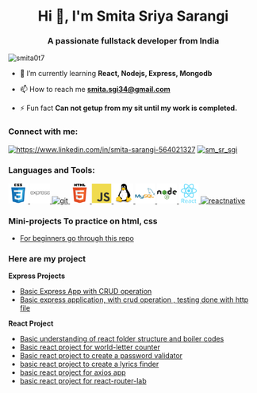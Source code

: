 <h1 align="center">Hi 👋, I'm Smita Sriya Sarangi</h1>
<h3 align="center">A passionate fullstack developer from India</h3>

<p align="left"> <img src="https://komarev.com/ghpvc/?username=smita0t7&label=Profile%20views&color=0e75b6&style=flat" alt="smita0t7" /> </p>

- 🌱 I’m currently learning **React, Nodejs, Express, Mongodb**

- 📫 How to reach me **smita.sgi34@gmail.com**

- ⚡ Fun fact **Can not getup from my sit until my work is completed.**

<h3 align="left">Connect with me:</h3>
<p align="left">
<a href="https://linkedin.com/in/https://www.linkedin.com/in/smita-sarangi-564021327" target="blank"><img align="center" src="https://raw.githubusercontent.com/rahuldkjain/github-profile-readme-generator/master/src/images/icons/Social/linked-in-alt.svg" alt="https://www.linkedin.com/in/smita-sarangi-564021327" height="30" width="40" /></a>
<a href="https://instagram.com/sm_sr_sgi" target="blank"><img align="center" src="https://raw.githubusercontent.com/rahuldkjain/github-profile-readme-generator/master/src/images/icons/Social/instagram.svg" alt="sm_sr_sgi" height="30" width="40" /></a>
</p>

<h3 align="left">Languages and Tools:</h3>
<p align="left"> <a href="https://www.w3schools.com/css/" target="_blank" rel="noreferrer"> <img src="https://raw.githubusercontent.com/devicons/devicon/master/icons/css3/css3-original-wordmark.svg" alt="css3" width="40" height="40"/> </a> <a href="https://expressjs.com" target="_blank" rel="noreferrer"> <img src="https://raw.githubusercontent.com/devicons/devicon/master/icons/express/express-original-wordmark.svg" alt="express" width="40" height="40"/> </a> <a href="https://git-scm.com/" target="_blank" rel="noreferrer"> <img src="https://www.vectorlogo.zone/logos/git-scm/git-scm-icon.svg" alt="git" width="40" height="40"/> </a> <a href="https://www.w3.org/html/" target="_blank" rel="noreferrer"> <img src="https://raw.githubusercontent.com/devicons/devicon/master/icons/html5/html5-original-wordmark.svg" alt="html5" width="40" height="40"/> </a> <a href="https://developer.mozilla.org/en-US/docs/Web/JavaScript" target="_blank" rel="noreferrer"> <img src="https://raw.githubusercontent.com/devicons/devicon/master/icons/javascript/javascript-original.svg" alt="javascript" width="40" height="40"/> </a> <a href="https://www.linux.org/" target="_blank" rel="noreferrer"> <img src="https://raw.githubusercontent.com/devicons/devicon/master/icons/linux/linux-original.svg" alt="linux" width="40" height="40"/> </a> <a href="https://www.mysql.com/" target="_blank" rel="noreferrer"> <img src="https://raw.githubusercontent.com/devicons/devicon/master/icons/mysql/mysql-original-wordmark.svg" alt="mysql" width="40" height="40"/> </a> <a href="https://nodejs.org" target="_blank" rel="noreferrer"> <img src="https://raw.githubusercontent.com/devicons/devicon/master/icons/nodejs/nodejs-original-wordmark.svg" alt="nodejs" width="40" height="40"/> </a> <a href="https://reactjs.org/" target="_blank" rel="noreferrer"> <img src="https://raw.githubusercontent.com/devicons/devicon/master/icons/react/react-original-wordmark.svg" alt="react" width="40" height="40"/> </a> <a href="https://reactnative.dev/" target="_blank" rel="noreferrer"> <img src="https://reactnative.dev/img/header_logo.svg" alt="reactnative" width="40" height="40"/> </a> </p>

### Mini-projects To practice on html, css
 - [For beginners go through this repo](https://github.com/smita0t7/html_css_practice)

### Here are my project
**Express Projects**
- [Basic Express App with CRUD operation](https://github.com/smita0t7/expressApp1)
- [Basic  express application, with crud operation , testing done with http file ](https://github.com/smita0t7/expressAPIL2)

**React Project**

 - [Basic understanding of react folder structure and boiler codes](https://github.com/smita0t7/sampleReactApp)
 - [Basic react project for world-letter counter](https://github.com/smita0t7/react_project/tree/main/word-letter-counter)
 - [Basic react project to create a password validator](https://github.com/smita0t7/react_project/tree/main/password-validator)
 - [basic react project to create a lyrics finder](https://github.com/smita0t7/react_project/tree/main/lyrics-finder)
 - [basic react project for axios app](https://github.com/smita0t7/react_project/tree/main/axios-lab)
 - [basic react project for react-router-lab](https://github.com/smita0t7/react_project/tree/main/react-router-lab)
  
